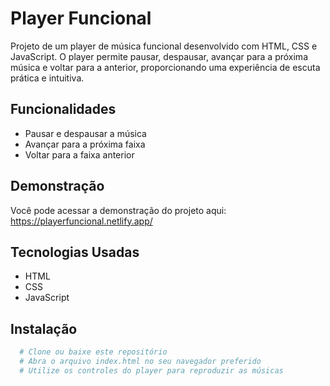 # Player Funcional

Projeto de um player de música funcional desenvolvido com HTML, CSS e JavaScript. O player permite pausar, despausar, avançar para a próxima música e voltar para a anterior, proporcionando uma experiência de escuta prática e intuitiva. 


## Funcionalidades

- Pausar e despausar a música
- Avançar para a próxima faixa
- Voltar para a faixa anterior


## Demonstração

Você pode acessar a demonstração do projeto aqui: https://playerfuncional.netlify.app/


## Tecnologias Usadas

- HTML
- CSS
- JavaScript


## Instalação

```bash
  # Clone ou baixe este repositório
  # Abra o arquivo index.html no seu navegador preferido
  # Utilize os controles do player para reproduzir as músicas
```
